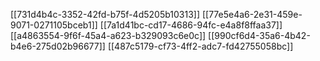 [[731d4b4c-3352-42fd-b75f-4d5205b10313]]
[[77e5e4a6-2e31-459e-9071-0271105bceb1]]
[[7a1d41bc-cd17-4686-94fc-e4a8f8ffaa37]]
[[a4863554-9f6f-45a4-a623-b329093c6e0c]]
[[990cf6d4-35a6-4b42-b4e6-275d02b96677]]
[[487c5179-cf73-4ff2-adc7-fd42755058bc]]
